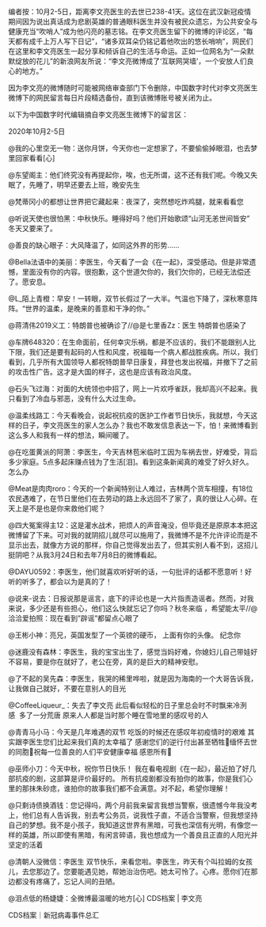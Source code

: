 编者按：10月2-5日，距离李文亮医生的去世已238-41天。这位在武汉新冠疫情期间因为说出真话成为悲剧英雄的普通眼科医生并没有被民众遗忘，为公共安全与健康充当“吹哨人”成为他闪亮的墓志铭。在李文亮医生留下的微博的评论区，“每天都有成千上万人写下日记”，“诸多双耳朵仍铭记着他吹出的悠长哨响”，网民们在这里和李文亮医生一起分享和倾诉自己的生活与命运。正如一位网名为“一朵默默绽放的花儿”的新浪网友所说：“李文亮微博成了‘互联网哭墙’，一个安放人们良心的地方。”

因为李文亮的微博随时可能被网络审查部门下令删除，中国数字时代对李文亮医生微博下的网民留言每日片段精选备份，直到该微博账号被关闭为止。 

以下为中国数字时代编辑摘自李文亮医生微博下的留言区：

2020年10月2-5日

@我的心里空无一物：送你月饼，今天你也一定想家了，不要偷偷掉眼泪，也去梦里回家看看[心]

@东望阁主：他们终究没有再提起你，唉，也无所谓，这不还有我们呢。今晚又失眠了，先睡了，明早还要去上班，晚安先生

@梵蒂冈小的都想让世界把它藏起来：夜深了，突然想吃炸鸡腿，就来看看您

@听说天使也很怕黑：中秋快乐。睡得好吗？他们开始歌颂“山河无恙世间皆安” 冬天又要来了。

@善良的缺心眼子：大风降温了，如同这外界的形势……

@Bella法语中的美丽：李医生，今天看了一会《在一起》，深受感动。但是非常遗憾，里面没有你的内容。很抱歉，这个世道欠你的，我们欠你的，已经无法偿还了。愿安息。

@L_陌上青橙：早安！一转眼，双节长假过了一大半。气温也下降了，深秋寒意阵阵。“世界的温柔，是晚来的善意和干净的你。” ​​​​

@蒋清伟2019义工：特朗普也被确诊了//@是七里香Zz：医生 特朗普也感染了

@车牌648320：在生命面前，任何幸灾乐祸，都是不应该的，我们不能跟别人比下限，我们还是要有起码的人性和风度，祝福每一个病人都战胜疾病。所以，我们看到，几乎所有大国领导人都祝特朗普早日康复，拜登也发出祝福，并撤下了之前的攻击性广告。这才是大国的样子，这也是应该有政治风度。

@石头飞过海：对面的大统领也中招了，网上一片欢呼雀跃，我却高兴不起来。我只看到了冷血与邪恶，没有什么大过生命。

@温柔线路工：今天看晚会，说起祝抗疫的医护工作者节日快乐，我就想，今天这样的日子，李文亮医生的家人怎么办？我也不敢发信息表达一下，怕！来微博看到这么多人和我有一样的想法，瞬间暖了。

@在吃蛋黄派的阿萧：李医生，今天吉林苞米临时工因为车祸去世，好难受，背后多少家庭。5点多起床赚点钱为了生活[泪]。看到这条新闻真的难受了好久好久。怎么办

@Meat是肉肉roro：今天的一个新闻特别让人难过，吉林两个货车相撞，有18位农民遇难了，在节日里他们在去劳动的路上永远回不了家了，真的很让人心碎。在天上是不是也是你来救他们呢？

@四大冤案得主12：这是灌水战术，把烦人的声音淹没，但毕竟还是原原本本把这微博留了下来。可对我的就阴招儿就尽可以施用了，我微博不是不允许评论而是不显示出去，就像方方说的那样，你自己觉得发出去了，但其实别人看不到，这招儿挺阴吧？从我3月24日和去年7月8日的微博看起。

@DAYU0592：李医生，他们就喜欢听好听的话，一句批评的话都不愿意听！好听的听多了，都会以为是真的了！

@说来-说去：日报说那是谣言，底下的评论也是一大片指责造谣者。然而，对我来说，多少还是有些担心，他们这么快就忘记了你吗？秋冬来临 ，希望能太平//@洽洽爱拍照：现在看到&#8221;辟谣&#8221;都留点心眼了

@王彬小神：亮兄，英国发型了一个英镑的硬币， 上面有你的头像。 纪念你

@迷鹿没有森林：李医生，我的宝宝出生了，感觉当妈好难，你媳妇儿自己带娃好不容易，要是你在就好了，老公在旁，真的是巨大的精神安慰。

@了不起的吴先森：李医生，我哭的稀里哗啦，就是因为海南的一个大哥告诉我，让我做自己就好，不要在意别人的目光

@CoffeeLiqueur_：失去了李文亮 此后看似轻松的日子里总会时不时飘来冷洌感  多了一分荒唐 原来人人都是当时那个睡在雪地里的感叹号的人

@青青马小马：今天是几年难遇的双节 吃饭的时候还在感叹年初疫情时的艰难 其实跟李医生您们比起来我们真的太幸福了 感谢您们的逆行付出甚至牺牲🙏缅怀去世的同胞🙏祝每一位善良的人们平安健康幸福 感恩所有🙏

@巫师小刀：今天中秋，祝你节日快乐！ 我在看电视剧《在一起》，最近拍了好几部抗疫的剧，这部算是评价最好的。 所有抗疫剧都没有拍你的故事，你是我们心里的那抹朱砂痣，谁拍你的故事我们都不会满意。对不起，希望你理解！

@只剩诗债换酒钱：您记得吗，两个月前我来留言我想当警察，很遗憾今年我没考上，他们总有人告诉我，别去考公务员，说我性子直，不适合当警察，但我想坚持自己的梦想。我不是小孩子，我知道这世界有黑暗，可我也深信有光明，有像您一样的英雄，所以即使有黑暗，有闲言碎语，我也想成为一个善良且正直的人阳光并坚定的活着

@清朝人没微信：李医生 双节快乐，来看您啦。李医生，昨天有个叫拉姆的女孩儿，去您那边了。您要能遇见她，帮她治治伤吧。她太可怜了。心疼。愿你们在那边都没有疼痛了，忘记人间的丑陋。

@泪点低的杨婕婕：全微博最温暖的地方[心] CDS档案 &#124; 李文亮

CDS档案｜新冠病毒事件总汇 